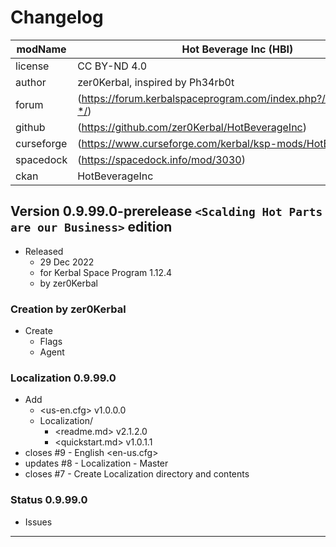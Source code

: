 # Changelog  
  
| modName    | Hot Beverage Inc (HBI)                                            |
| ---------- | ----------------------------------------------------------------- |
| license    | CC BY-ND 4.0                                                      |
| author     | zer0Kerbal, inspired by Ph34rb0t                                  |
| forum      | (https://forum.kerbalspaceprogram.com/index.php?/topic/208353-*/) |
| github     | (https://github.com/zer0Kerbal/HotBeverageInc)                    |
| curseforge | (https://www.curseforge.com/kerbal/ksp-mods/HotBeverageInc)       |
| spacedock  | (https://spacedock.info/mod/3030)                                 |
| ckan       | HotBeverageInc                                                    |

## Version 0.9.99.0-prerelease `<Scalding Hot Parts are our Business>` edition

* Released
  * 29 Dec 2022
  * for Kerbal Space Program 1.12.4
  * by zer0Kerbal

### Creation by zer0Kerbal

* Create
  * Flags
  * Agent

### Localization 0.9.99.0

* Add
  * <us-en.cfg> v1.0.0.0
  * Localization/
    * <readme.md> v2.1.2.0
    * <quickstart.md>  v1.0.1.1
* closes #9 - English <en-us.cfg>
* updates #8 - Localization - Master
* closes #7 - Create Localization directory and contents

### Status 0.9.99.0

* Issues

---
